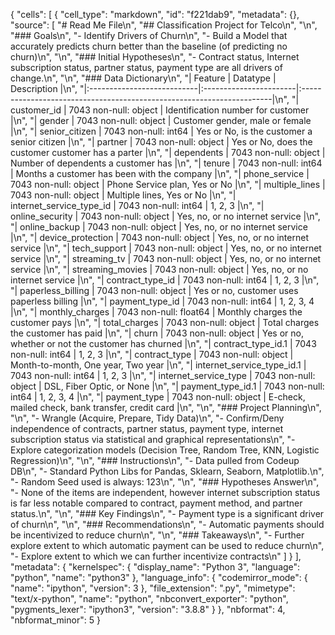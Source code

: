 {
 "cells": [
  {
   "cell_type": "markdown",
   "id": "f221dab9",
   "metadata": {},
   "source": [
    "# Read Me File\n",
    "## Classification Project for Telco\n",
    "\n",
    "### Goals\n",
    "- Identify Drivers of Churn\n",
    "- Build a Model that accurately predicts churn better than the baseline (of predicting no churn)\n",
    "\n",
    "### Initial Hypotheses\n",
    "- Contract status, Internet subscription status, partner status, payment type are all drivers of change.\n",
    "\n",
    "### Data Dictionary\n",
    "| Feature                    | Datatype               | Description                                                           |\n",
    "|:---------------------------|:-----------------------|:----------------------------------------------------------------------|\n",
    "| customer_id                | 7043 non-null: object  | Identification number for customer                 |\n",
    "| gender                     | 7043 non-null: object  | Customer gender, male or female                    |\n",
    "| senior_citizen             | 7043 non-null: int64   | Yes or No, is the customer a senior citizen        |\n",
    "| partner                    | 7043 non-null: object  | Yes or No, does the customer customer has a parter |\n",
    "| dependents                 | 7043 non-null: object  | Number of dependents a customer has                |\n",
    "| tenure                     | 7043 non-null: int64   | Months a customer has been with the company        |\n",
    "| phone_service              | 7043 non-null: object  | Phone Service plan, Yes or No                      |\n",
    "| multiple_lines             | 7043 non-null: object  | Multiple lines, Yes or No                          |\n",
    "| internet_service_type_id   | 7043 non-null: int64   | 1, 2, 3                                            |\n",
    "| online_security            | 7043 non-null: object  | Yes, no, or no internet service                    |\n",
    "| online_backup              | 7043 non-null: object  | Yes, no, or no internet service                    |\n",
    "| device_protection          | 7043 non-null: object  | Yes, no, or no internet service                    |\n",
    "| tech_support               | 7043 non-null: object  | Yes, no, or no internet service                    |\n",
    "| streaming_tv               | 7043 non-null: object  | Yes, no, or no internet service                    |\n",
    "| streaming_movies           | 7043 non-null: object  | Yes, no, or no internet service                    |\n",
    "| contract_type_id           | 7043 non-null: int64   | 1, 2, 3                                            |\n",
    "| paperless_billing          | 7043 non-null: object  | Yes or no, customer uses paperless billing         |\n",
    "| payment_type_id            | 7043 non-null: int64   | 1, 2, 3, 4                                         |\n",
    "| monthly_charges            | 7043 non-null: float64 | Monthly charges the customer pays                  |\n",
    "| total_charges              | 7043 non-null: object  | Total charges the customer has paid                |\n",
    "| churn                      | 7043 non-null: object  | Yes or no, whether or not the customer has churned |\n",
    "| contract_type_id.1         | 7043 non-null: int64   | 1, 2, 3                                            |\n",
    "| contract_type              | 7043 non-null: object  | Month-to-month, One year, Two year                 |\n",
    "| internet_service_type_id.1 | 7043 non-null: int64   | 1, 2, 3                                            |\n",
    "| internet_service_type      | 7043 non-null: object  | DSL, Fiber Optic, or None                          |\n",
    "| payment_type_id.1          | 7043 non-null: int64   | 1, 2, 3, 4                                         |\n",
    "| payment_type               | 7043 non-null: object  | E-check, mailed check, bank transfer, credit card  |\n",
    "\n",
    "### Project Planning\n",
    "\n",
    "- Wrangle (Acquire, Prepare, Tidy Data)\n",
    "- Confirm/Deny independence of contracts, partner status, payment type, internet subscription status via statistical and graphical representations\n",
    "- Explore categorization models (Decision Tree, Random Tree, KNN, Logistic Regression)\n",
    "\n",
    "### Instructions\n",
    "- Data pulled from Codeup DB\n",
    "- Standard Python Libs for Pandas, Sklearn, Seaborn, Matplotlib.\n",
    "- Random Seed used is always: 123\n",
    "\n",
    "### Hypotheses Answer\n",
    "- None of the items are independent, however internet subscription status is far less notable compared to contract, payment method, and partner status.\n",
    "\n",
    "### Key Findings\n",
    "- Payment type is a significant driver of churn\n",
    "\n",
    "### Recommendations\n",
    "- Automatic payments should be incentivized to reduce churn\n",
    "\n",
    "### Takeaways\n",
    "- Further explore extent to which automatic payment can be used to reduce churn\n",
    "- Explore extent to which we can further incentivize contracts\n"
   ]
  }
 ],
 "metadata": {
  "kernelspec": {
   "display_name": "Python 3",
   "language": "python",
   "name": "python3"
  },
  "language_info": {
   "codemirror_mode": {
    "name": "ipython",
    "version": 3
   },
   "file_extension": ".py",
   "mimetype": "text/x-python",
   "name": "python",
   "nbconvert_exporter": "python",
   "pygments_lexer": "ipython3",
   "version": "3.8.8"
  }
 },
 "nbformat": 4,
 "nbformat_minor": 5
}
